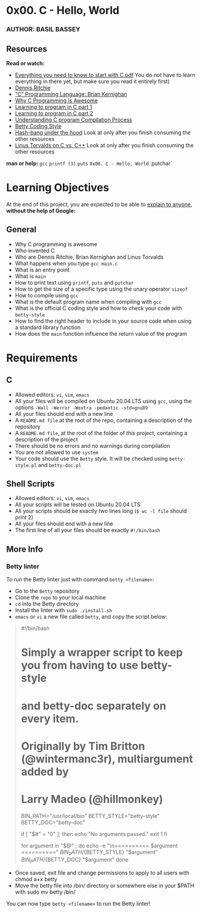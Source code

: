 # 0x00. C - Hello, World

### AUTHOR: BASIL BASSEY

## Resources
**Read or watch:**
- [Everything you need to know to start with C.pdf](https://intranet.alxswe.com/rltoken/P01aLj9BDfDUOv-y9x82Yw)  You do not have to learn everything in there yet, but make sure you read it entirely first)
- [Dennis Ritchie](https://intranet.alxswe.com/rltoken/YWFrRob_-Yo-_NQikMLI-g)
- [“C” Programming Language: Brian Kernighan](https://intranet.alxswe.com/rltoken/W4oygfMgAp5Hyc7o6QuSYQ)
- [Why C Programming Is Awesome](https://intranet.alxswe.com/rltoken/WYdE1novaWa0yt5fzGvLBw)
- [Learning to program in C part 1](https://intranet.alxswe.com/rltoken/aE_pZLbexuLroHA0FmjLbw)
- [Learning to program in C part 2](https://intranet.alxswe.com/rltoken/3a5y1N-0FlTaPbKRxlRLlQ)
- [Understanding C program Compilation Process](https://intranet.alxswe.com/rltoken/idYJyVfQRZ9e5aljiT5UKg)
- [Betty Coding Style](https://intranet.alxswe.com/rltoken/Iu2Vb1CbDPMHuDJG1iILKA)
- [Hash-bang under the hood](https://intranet.alxswe.com/rltoken/zwv5CHLybXN6KFmsjbu_tg) Look at only after you finish consuming the other resources
- [Linus Torvalds on C vs. C++](https://intranet.alxswe.com/rltoken/JrokM8Pk6bd9wPqQvEfSAA) Look at only after you finish consuming the other resources

**man or help:**
`gcc`
`printf (3)`
`puts`
`0x00. C - Hello, World
`putchar`

# Learning Objectives
At the end of this project, you are expected to be able to [explain to anyone](https://intranet.alxswe.com/rltoken/VGWjGaWZbgcLYTwfLEBmmQ), **without the help of Google:**

## General
- Why C programming is awesome
- Who invented C
- Who are Dennis Ritchie, Brian Kernighan and Linus Torvalds
- What happens when you type `gcc main.c`
- What is an entry point
- What is `main`
- How to print text using `printf`, `puts` and `putchar`
- How to get the size of a specific type using the unary operator `sizeof`
- How to compile using `gcc`
- What is the default program name when compiling with `gcc`
- What is the official C coding style and how to check your code with `betty-style`
- How to find the right header to include in your source code when using a standard library function
- How does the `main` function influence the return value of the program

# Requirements
## C
- Allowed editors: `vi`, `vim`, `emacs`
- All your files will be compiled on Ubuntu 20.04 LTS using `gcc`, using the options `-Wall -Werror -Wextra -pedantic -std=gnu89`
- All your files should end with a new line
- A `README.md file` at the root of the repo, containing a description of the repository
- A `README.md file`, at the root of the folder of *this* project, containing a description of the project
- There should be no errors and no warnings during compilation
- You are not allowed to use `system`
- Your code should use the `Betty` style. It will be checked using `betty-style.pl` and `betty-doc.pl`
## Shell Scripts
- Allowed editors: `vi`, `vim`, `emacs`
- All your scripts will be tested on Ubuntu 20.04 LTS
- All your scripts should be exactly two lines long (`$ wc -l file` should print 2)
- All your files should end with a new line
- The first line of all your files should be exactly `#!/bin/bash`

## More Info
### Betty linter
To run the Betty linter just with command `betty <filename>`:

- Go to the `Betty` repository
- Clone the `repo` to your local machine
- `cd` into the Betty directory
- Install the linter with `sudo ./install.sh`
- `emacs` or `vi` a new file called `betty`, and copy the script below:
> #!/bin/bash
> # Simply a wrapper script to keep you from having to use betty-style
> # and betty-doc separately on every item.
> # Originally by Tim Britton (@wintermanc3r), multiargument added by
> # Larry Madeo (@hillmonkey)
>
> BIN_PATH="/usr/local/bin"
> BETTY_STYLE="betty-style"
> BETTY_DOC="betty-doc"
>
> if [ "$#" = "0" ]; then
>    echo "No arguments passed."
>    exit 1
> fi
>
> for argument in "$@" ; do
>    echo -e "\n========== $argument =========="
>    ${BIN_PATH}/${BETTY_STYLE} "$argument"
>    ${BIN_PATH}/${BETTY_DOC} "$argument"
> done
- Once saved, exit file and change permissions to apply to all users with chmod a+x betty
- Move the betty file into /bin/ directory or somewhere else in your $PATH with sudo mv betty /bin/

You can now type `betty <filename>` to run the Betty linter!
